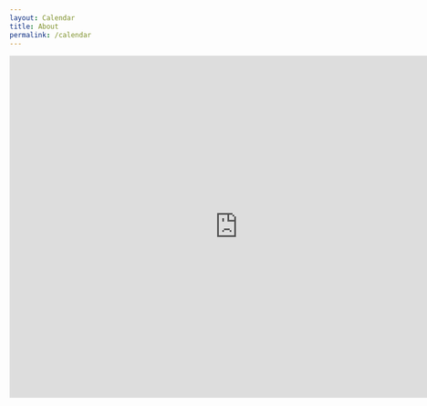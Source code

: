 ```yaml
---
layout: Calendar
title: About
permalink: /calendar
---
```


<iframe src="https://calendar.google.com/calendar/embed?src=c_1cda022256f5895105317ddec2e7b807cfb7315096e0313774b936082c7a73a0%40group.calendar.google.com&ctz=America%2FNew_York" style="border: 0" width="800" height="600" frameborder="0" scrolling="no"></iframe>